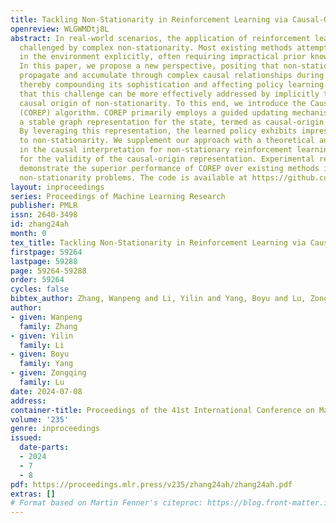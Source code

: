 ```yaml
---
title: Tackling Non-Stationarity in Reinforcement Learning via Causal-Origin Representation
openreview: WLGWMDtj8L
abstract: In real-world scenarios, the application of reinforcement learning is significantly
  challenged by complex non-stationarity. Most existing methods attempt to model changes
  in the environment explicitly, often requiring impractical prior knowledge of environments.
  In this paper, we propose a new perspective, positing that non-stationarity can
  propagate and accumulate through complex causal relationships during state transitions,
  thereby compounding its sophistication and affecting policy learning. We believe
  that this challenge can be more effectively addressed by implicitly tracing the
  causal origin of non-stationarity. To this end, we introduce the Causal-Origin REPresentation
  (COREP) algorithm. COREP primarily employs a guided updating mechanism to learn
  a stable graph representation for the state, termed as causal-origin representation.
  By leveraging this representation, the learned policy exhibits impressive resilience
  to non-stationarity. We supplement our approach with a theoretical analysis grounded
  in the causal interpretation for non-stationary reinforcement learning, advocating
  for the validity of the causal-origin representation. Experimental results further
  demonstrate the superior performance of COREP over existing methods in tackling
  non-stationarity problems. The code is available at https://github.com/PKU-RL/COREP.
layout: inproceedings
series: Proceedings of Machine Learning Research
publisher: PMLR
issn: 2640-3498
id: zhang24ah
month: 0
tex_title: Tackling Non-Stationarity in Reinforcement Learning via Causal-Origin Representation
firstpage: 59264
lastpage: 59288
page: 59264-59288
order: 59264
cycles: false
bibtex_author: Zhang, Wanpeng and Li, Yilin and Yang, Boyu and Lu, Zongqing
author:
- given: Wanpeng
  family: Zhang
- given: Yilin
  family: Li
- given: Boyu
  family: Yang
- given: Zongqing
  family: Lu
date: 2024-07-08
address:
container-title: Proceedings of the 41st International Conference on Machine Learning
volume: '235'
genre: inproceedings
issued:
  date-parts:
  - 2024
  - 7
  - 8
pdf: https://proceedings.mlr.press/v235/zhang24ah/zhang24ah.pdf
extras: []
# Format based on Martin Fenner's citeproc: https://blog.front-matter.io/posts/citeproc-yaml-for-bibliographies/
---
```

